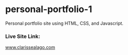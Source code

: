 # personal-portfolio-1
Personal portfolio site using HTML, CSS, and Javascript.
### Live Site Link:
www.clarissealago.com
